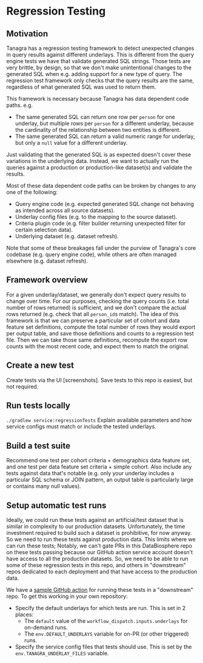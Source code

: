 # Regression Testing

## Motivation
Tanagra has a regression testing framework to detect unexpected changes in query results against different underlays.
This is different from the query engine tests we have that validate generated SQL strings. Those tests are very brittle, 
by design, so that we don't make unintentional changes to the generated SQL when e.g. adding support for a new type of 
query. The regression test framework only checks that the query results are the same, regardless of what generated SQL
was used to return them.

This framework is necessary because Tanagra has data dependent code paths. e.g.
  - The same generated SQL can return one row per `person` for one underlay, but multiple rows per `person` for a 
    different underlay, because the cardinality of the relationship between two entities is different.
  - The same generated SQL can return a valid numeric range for underlay, but only a `null` value for a different
    underlay.

Just validating that the generated SQL is as expected doesn't cover these variations in the underlying data.
Instead, we want to actually run the queries against a production or production-like dataset(s) and validate the results.

Most of these data dependent code paths can be broken by changes to any one of the following:
- Query engine code (e.g. expected generated SQL change not behaving as intended across all source datasets).
- Underlay config files (e.g. to the mapping to the source dataset).
- Criteria plugin code (e.g. filter builder returning unexpected filter for certain selection data).
- Underlying dataset (e.g. dataset refresh).

Note that some of these breakages fall under the purview of Tanagra's core codebase (e.g. query engine code), while
others are often managed elsewhere (e.g. dataset refresh).

## Framework overview
For a given underlay/dataset, we generally don't expect query results to change over time. For our purposes, checking
the query counts (i.e. total number of rows returned) is sufficient, and we don't compare the actual rows returned 
(e.g. check that all `person_id`s match). The idea of this framework is that we can preserve a particular set of 
cohort and data feature set definitions, compute the total number of rows they would export per output table, and save 
those definitions and counts to a regression test file. Then we can take those same definitions, recompute the export
row counts with the most recent code, and expect them to match the original.

## Create a new test
Create tests via the UI [screenshots].
Save tests to this repo is easiest, but not required.

## Run tests locally
`./gradlew service:regressionTests`
Explain available parameters and how service configs must match or include the tested underlays.

## Build a test suite
Recommend one test per cohort criteria + demographics data feature set, and one test per data feature set criteria + simple cohort.
Also include any tests against data that's notable (e.g. only your underlay includes a particular SQL schema or JOIN pattern, an output table is particularly large or contains many null values).

## Setup automatic test runs
Ideally, we could run these tests against an artificial/test dataset that is similar in complexity to our production
datasets. Unfortunately, the time investment required to build such a dataset is prohibitive, for now anyway. So we 
need to run these tests against production data. This limits where we can run these tests; Notably, we can't gate PRs 
in this DataBiosphere repo on these tests passing because our GitHub action service account doesn't have access to all
the production datasets. So, we need to be able to run some of these regression tests in this repo, and others in
"downstream" repos dedicated to each deployment and that have access to the production data.

We have a [sample GitHub action](../.github/workflowsForDownstreamRepo/regression-test-downstream-repo.yaml) for 
running these tests in a "downstream" repo. To get this working in your own repository:
- Specify the default underlays for which tests are run. This is set in 2 places:
  - The `default` value of the `workflow_dispatch.inputs.underlays` for on-demand runs.
  - The `env.DEFAULT_UNDERLAYS` variable for on-PR (or other triggered) runs.
- Specify the service config files that tests should use. This is set by the `env.TANAGRA_UNDERLAY_FILES` variable.
